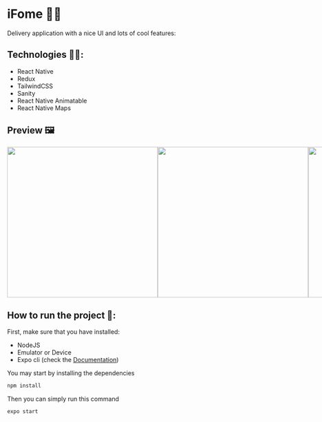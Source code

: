 # iFome 🍔🍟
Delivery application with a nice UI and lots of cool features:

## Technologies 👨‍💻:
- React Native
- Redux
- TailwindCSS
- Sanity
- React Native Animatable
- React Native Maps

## Preview 🖼
<div style="display: flex">
  <img height="350" src="https://user-images.githubusercontent.com/62676057/186424869-428aec25-77df-450e-aaf0-f9448f00d0b2.png" />
  <img height="350" src="https://user-images.githubusercontent.com/62676057/186425072-45f52e76-aa4e-4d76-8a5c-773e233451a6.png" />
  <img height="350" src="https://user-images.githubusercontent.com/62676057/186426067-1fff4b44-557d-461f-82d9-3e04c0913331.png" />
  <img height="350" src="https://user-images.githubusercontent.com/62676057/186426334-d788e1e1-f206-438b-8690-ff043380233d.png" />
</div>

## How to run the project 📱:
First, make sure that you have installed:
- NodeJS
- Emulator or Device
- Expo cli (check the [Documentation](https://docs.expo.dev/get-started/installation/))

You may start by installing the dependencies
```bash
npm install
```
Then you can simply run this command
```bash
expo start
```
